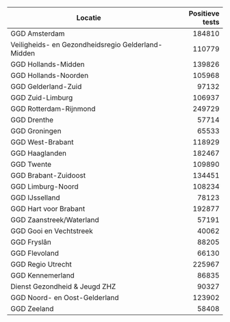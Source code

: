 | Locatie | Positieve tests |
|---------|----------------:|
| GGD Amsterdam                            | 184810 |
| Veiligheids- en Gezondheidsregio Gelderland-Midden | 110779 |
| GGD Hollands-Midden                      | 139826 |
| GGD Hollands-Noorden                     | 105968 |
| GGD Gelderland-Zuid                      | 97132 |
| GGD Zuid-Limburg                         | 106937 |
| GGD Rotterdam-Rijnmond                   | 249729 |
| GGD Drenthe                              | 57714 |
| GGD Groningen                            | 65533 |
| GGD West-Brabant                         | 118929 |
| GGD Haaglanden                           | 182467 |
| GGD Twente                               | 109890 |
| GGD Brabant-Zuidoost                     | 134451 |
| GGD Limburg-Noord                        | 108234 |
| GGD IJsselland                           | 78123 |
| GGD Hart voor Brabant                    | 192877 |
| GGD Zaanstreek/Waterland                 | 57191 |
| GGD Gooi en Vechtstreek                  | 40062 |
| GGD Fryslân                              | 88205 |
| GGD Flevoland                            | 66130 |
| GGD Regio Utrecht                        | 225967 |
| GGD Kennemerland                         | 86835 |
| Dienst Gezondheid & Jeugd ZHZ            | 90327 |
| GGD Noord- en Oost-Gelderland            | 123902 |
| GGD Zeeland                              | 58408 |
